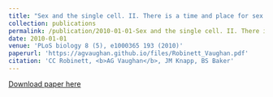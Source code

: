 ```yaml
---
title: "Sex and the single cell. II. There is a time and place for sex "
collection: publications
permalink: /publication/2010-01-01-Sex and the single cell. II. There is a time and place for sex
date: 2010-01-01
venue: 'PLoS biology 8 (5), e1000365 193 (2010)'
paperurl: 'https://agvaughan.github.io/files/Robinett_Vaughan.pdf'
citation: 'CC Robinett, <b>AG Vaughan</b>, JM Knapp, BS Baker'
---
```

[Download paper here](https://agvaughan.github.io/files/Robinett_Vaughan.pdf)
